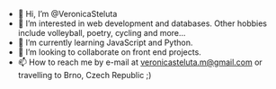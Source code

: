 - 👋 Hi, I’m @VeronicaSteluta
- 👀 I’m interested in web development and databases. Other hobbies include volleyball, poetry, cycling and more...
- 🌱 I’m currently learning JavaScript and Python.
- 💞️ I’m looking to collaborate on front end projects.
- 📫 How to reach me by e-mail at veronicasteluta.m@gmail.com or travelling to Brno, Czech Republic ;)


